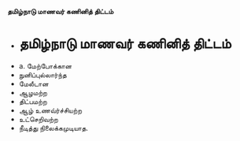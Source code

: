 **தமிழ்நாடு மாணவர் கணினித் திட்டம்**
- # தமிழ்நாடு மாணவர் கணினித் திட்டம்
- a. மேற்போக்கான
- நுனிப்புல்லார்ந்த
- மேலீடான
- ஆழமற்ற
- திட்பமற்ற
- ஆழ் உணவ்ர்ச்சியற்ற
- உட்செறிவற்ற
- நீடித்து நிலைக்கமுடியாத.

